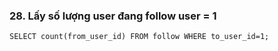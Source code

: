 ### 28. Lấy số lượng user đang follow user = 1
```mysql
SELECT count(from_user_id) FROM follow WHERE to_user_id=1;
```
